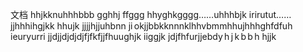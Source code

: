 <p>文档
hhjkknuhhhbbb
gghhj
ffggg
hhyghkgggg……uhhhbjk
irirutut……jjhhhihgjkk
hhujk
jjjjhjjuhbnn
ji okjjbbkknnnklhhvbmmhhujhhhghfdfuh
ieuryurri
jjdjjdjdjdjfjfkfjjfhuughjk
iiggjk
jdjfhfurjjebdy h j k b b h
hjjk
